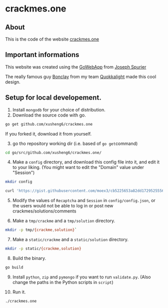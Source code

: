 # crackmes.one
## About
This is the code of the website [crackmes.one](https://crackmes.one)

## Important informations
This website was created using the [GoWebApp](https://github.com/josephspurrier/gowebapp) from [Joseph Spurier](https://github.com/josephspurrier)

The really famous guy [Bonclay](https://twitter.com/mpgn_x64) from my team [Quokkalight](https://quokkalight.ninja) made this cool design.

## Setup for local developement.

1. Install `mongodb` for your choice of distribution.
2. Download the source code with go.

```sh
go get github.com/xusheng6/crackmes.one
```

If you forked it, download it from yourself.

3.  go tho repository working dir (i.e. based of `go get`command)

```sh
cd go/src/github.com/xusheng6/crackmes.one/
```

4. Make a `config` directory, and download this config file into it, and edit it to your liking. (You might want to edit the "Domain" value under "Session")

```sh
mkdir config
```

```sh
curl 'https://gist.githubusercontent.com/moex3/cb5225653a82dd1729525556e9175e92/raw/5fa39c308f09c1a1b44402305486bdc87fe1a61e/config.json' > config/config.json
```

5. Modify the values of `Recaptcha` and `Session` in `config/config.json`, or the users would not be able to log in or post new crackmes/solutions/comments

6. Make a `tmp/crackme` and a `tmp/solution` directory.

```sh
mkdir -p tmp/{crackme,solution}`
````

7. Make a `static/crackme` and a `static/solution` directory.

```sh
mkdir -p static/{crackme,solution}
````

8. Build the binary.

```sh
go build
```

9. Install `python`, `zip` and `pymongo` if you want to run `validate.py`. (Also change the paths in the Python scripts in `script`)

10. Run it.

```sh
./crackmes.one
```
